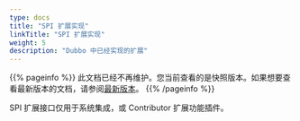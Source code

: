```yaml
---
type: docs
title: "SPI 扩展实现"
linkTitle: "SPI 扩展实现"
weight: 5
description: "Dubbo 中已经实现的扩展"
---
```


{{% pageinfo %}} 此文档已经不再维护。您当前查看的是快照版本。如果想要查看最新版本的文档，请参阅[最新版本](/zh-cn/docs3-v2/java-sdk/reference-manual/spi/)。
{{% /pageinfo %}}

SPI 扩展接口仅用于系统集成，或 Contributor 扩展功能插件。
